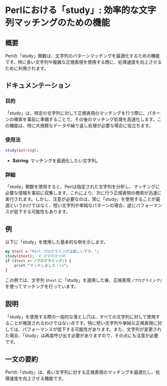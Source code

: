 <!--
Meta Description: # Perlにおける「study」: 効率的な文字列マッチングのための機能 ## 概要 Perlの「study」関数は、文字列のパターンマッチングを最適化するための機能です。特に長い文字列や複雑な正規表現を使用する際に、処理速度を向上させるために利用されます。 ## ドキュメンテーション ### 目...
Meta Keywords: study, text, perl, perlの, string
-->

# Perlにおける「study」: 効率的な文字列マッチングのための機能

## 概要
Perlの「study」関数は、文字列のパターンマッチングを最適化するための機能です。特に長い文字列や複雑な正規表現を使用する際に、処理速度を向上させるために利用されます。

## ドキュメンテーション
### 目的
「study」は、特定の文字列に対して正規表現のマッチングを行う際に、パターンの検索を事前に準備することで、その後のマッチング処理を高速化します。この機能は、特に大規模なデータや繰り返し処理が必要な場合に役立ちます。

### 使用法
```perl
study($string);
```
- **$string**: マッチングを最適化したい文字列。

### 詳細
「study」関数を使用すると、Perlは指定された文字列を分析し、マッチングに必要な情報を事前に収集します。これにより、次に行う正規表現の検索が迅速に実行されます。しかし、注意が必要なのは、常に「study」を使用することが最適というわけではなく、短い文字列や単純なパターンの場合、逆にパフォーマンスが低下する可能性もあります。

## 例
以下に「study」を使用した基本的な例を示します。

```perl
my $text = "Perl プログラミングは楽しいです。";
study($text);  # 文字列を分析
if ($text =~ /プログラミング/) {
    print "マッチしました！\n";
}
```

この例では、文字列 `$text` に「study」を適用した後、正規表現 `/プログラミング/` を使ってマッチングを行っています。

## 説明
「study」を使用する際の一般的な落とし穴は、すべての文字列に対して使用することが推奨されるわけではない点です。特に短い文字列や単純な正規表現に対しては、パフォーマンスが低下する可能性があります。また、文字列が変更された場合、「study」は再度呼び出す必要がありますので、その点にも注意が必要です。

## 一文の要約
Perlの「study」は、長い文字列に対する正規表現のマッチングを最適化し、処理速度を向上させる機能です。